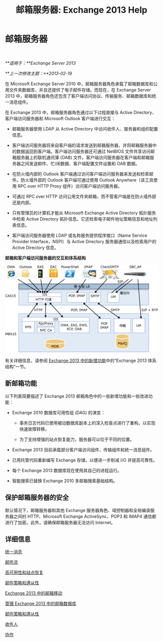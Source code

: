 ﻿---
title: '邮箱服务器: Exchange 2013 Help'
TOCTitle: 邮箱服务器
ms:assetid: 1aacc1c9-c81b-47d4-b222-ee73956cf968
ms:mtpsurl: https://technet.microsoft.com/zh-cn/library/JJ150491(v=EXCHG.150)
ms:contentKeyID: 50490115
ms.date: 01/11/2018
mtps_version: v=EXCHG.150
ms.translationtype: HT
---

# 邮箱服务器

 

_**适用于：**Exchange Server 2013_

_**上一次修改主题：**2013-02-19_

在 Microsoft Exchange Server 2010 中，邮箱服务器角色承载了邮箱数据库和公用文件夹数据库，并且还提供了电子邮件存储。而现在，在 Exchange Server 2013 中，邮箱服务器角色还包含了客户端访问协议、传输服务、邮箱数据库和统一消息组件。

在 Exchange 2013 中，邮箱服务器角色通过以下过程直接与 Active Directory、客户端访问服务器和 Microsoft Outlook 客户端进行交互：

  - 邮箱服务器使用 LDAP 从 Active Directory 中访问收件人、服务器和组织配置信息。

  - 客户端访问服务器将来自客户端的请求发送到邮箱服务器，并将邮箱服务器中的数据返回到客户端。客户端访问服务器还可通过 NetBIOS 文件共享访问邮箱服务器上的联机通讯簿 (OAB) 文件。客户端访问服务器在客户端和邮箱服务器之间发送邮件、忙/闲数据、客户端配置文件设置和 OAB 数据。

  - 在防火墙内部的 Outlook 客户端通过访问客户端访问服务器来发送和检索邮件。防火墙外部的 Outlook 客户端可通过使用 Outlook Anywhere（该工具使用 RPC over HTTP Proxy 组件）访问客户端访问服务器。

  - 可通过 RPC over HTTP 访问公用文件夹邮箱，而不管客户端是在防火墙外部还是内部。

  - 只有管理员的计算机才能从 Microsoft Exchange Active Directory 拓扑服务中检索 Active Directory 拓扑信息。它还检索电子邮件地址策略信息和地址列表信息。

  - 客户端访问服务器使用 LDAP 或名称服务提供程序接口（Name Service Provider Interface，NSPI）与 Active Directory 服务器通信以及检索用户的 Active Directory 信息。

**邮箱和客户端访问服务器的交互和体系结构**

![客户端访问和邮箱服务器交互](images/JJ150491.d14577bf-14f9-40fa-bd49-a92932eb003a(EXCHG.150).gif "客户端访问和邮箱服务器交互")

有关详细信息，请参阅 [Exchange 2013 中的新增功能](what-s-new-in-exchange-2013-exchange-2013-help.md)中的“Exchange 2013 体系结构”一节。

## 新邮箱功能

以下列表简要描述了 Exchange 2013 邮箱角色中的一些新增功能和一些改进功能：

  - Exchange 2010 数据库可用性组 (DAG) 的演变：
    
      - 事务日志代码已使用被动数据库副本上的深入检查点进行了重构，以实现快速故障转移。
    
      - 为了支持增强的站点恢复能力，服务器可以位于不同的位置。

  - Exchange 2013 目前承载部分客户端访问组件、传输组件和统一消息组件。

  - 已用托管代码重新编写 Exchange 存储，以便进一步削减 I/O 并提高可靠性。

  - 每个 Exchange 2013 数据库现在使用其自己的进程运行。

  - 智能搜索已替换 Exchange 2010 多邮箱搜索基础结构。

## 保护邮箱服务器的安全

默认情况下，邮箱服务器和其他 Exchange 服务器角色、域控制器和全局编录服务器之间的 HTTP、Microsoft Exchange ActiveSync、POP3 和 IMAP4 通信都进行了加密。此外，请确保邮箱服务器无法访问 Internet。

## 详细信息

[统一消息](unified-messaging-exchange-2013-help.md)

[邮件流](mail-flow-exchange-2013-help.md)

[高可用性和站点恢复](high-availability-and-site-resilience-exchange-2013-help.md)

[邮件策略和遵从性](messaging-policy-and-compliance-exchange-2013-help.md)

[Exchange 2013 中的邮箱移动](mailbox-moves-in-exchange-2013-exchange-2013-help.md)

[管理 Exchange 2013 中的邮箱数据库](manage-mailbox-databases-in-exchange-2013-exchange-2013-help.md)

[邮件策略和遵从性](messaging-policy-and-compliance-exchange-2013-help.md)

[收件人](recipients-exchange-2013-help.md)

[协作](collaboration-exchange-2013-help.md)

